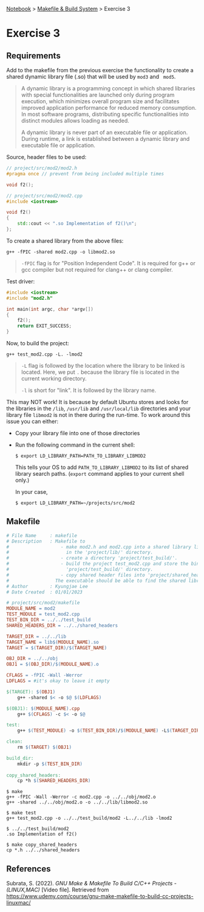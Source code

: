 <a href="../">Notebook</a> > <a href="./">Makefile & Build System</a> > Exercise 3

# Exercise 3



## Requirements

Add to the makefile from the previous exercise the functionality to create a shared dynamic library file (.so) that will be used by `mod3` and ` mod5`. 

> A dynamic library is a programming concept in which shared libraries  with special functionalities are launched only during program execution, which minimizes overall program size and facilitates improved  application performance for reduced memory consumption. In most software programs, distributing specific functionalities into distinct modules  allows loading as needed. 
>
>  A dynamic library is never part of an executable file or application.  During runtime, a link is established between a dynamic library and  executable file or application.

Source, header files to be used:

```cpp
// project/src/mod2/mod2.h
#pragma once // prevent from being included multiple times

void f2();
```

```cpp
// project/src/mod2/mod2.cpp 
#include <iostream>

void f2()
{
    std::cout << ".so Implementation of f2()\n";
};
```

To create a shared library from the above files:

```plain
g++ -fPIC -shared mod2.cpp -o libmod2.so
```

> `-fPIC` flag is for "Position Independent Code". It is required for g++ or gcc compiler but not required for clang++ or clang compiler.

Test driver:

```cpp
#include <iostream>
#include "mod2.h"

int main(int argc, char *argv[])
{
    f2();
    return EXIT_SUCCESS;
}
```

Now, to build the project:

```plain
g++ test_mod2.cpp -L. -lmod2
```

> `-L` flag is followed by the location where the library to be linked is located. Here, we put `.` because the library file is located in the current working directory.
>
> `-l` is short for "link". It is followed by the library name.

This may NOT work! It is because by default Ubuntu stores and looks for the libraries in the `/lib`,  `/usr/lib` and `/usr/local/lib` directories and your library file `libmod2` is not in there during the run-time. To work around this issue you can either:

* Copy your library file into one of those directories

* Run the following command in the current shell:

  ```plain
  $ export LD_LIBRARY_PATH=PATH_TO_LIBRARY_LIBMOD2
  ```

  This tells your OS to add `PATH_TO_LIBRARY_LIBMOD2` to its list of shared library search paths. (`export` command applies to your current shell only.)

  In your case,

  ```plain
  $ export LD_LIBRARY_PATH=~/projects/src/mod2
  ```



## Makefile

```makefile
# File Name		: makefile
# Description	: Makefile to 
#				  	- make mod2.h and mod2.cpp into a shared library libmod2.so and store it
#					  in the 'project/lib/' directory.
#					- create a directory 'project/test_build/'.
#					- build the project test_mod2.cpp and store the binary (executable) in the 
#					  'project/test_build/' directory.
#					- copy shared header files into 'project/shared_headers'
#			      The executable should be able to find the shared library libmod2 at run-time.
# Author		: Kyungjae Lee
# Date Created	: 01/01/2023

# project/src/mod2/makefile
MODULE_NAME = mod2
TEST_MODULE = test_mod2.cpp
TEST_BIN_DIR = ../../test_build
SHARED_HEADERS_DIR = ../../shared_headers

TARGET_DIR = ../../lib
TARGET_NAME = lib$(MODULE_NAME).so
TARGET = $(TARGET_DIR)/$(TARGET_NAME)

OBJ_DIR = ../../obj
OBJ1 = $(OBJ_DIR)/$(MODULE_NAME).o

CFLAGS = -fPIC -Wall -Werror
LDFLAGS = #it's okay to leave it empty

$(TARGET): $(OBJ1)
	g++ -shared $< -o $@ $(LDFLAGS)

$(OBJ1): $(MODULE_NAME).cpp
	g++ $(CFLAGS) -c $< -o $@

test:
	g++ $(TEST_MODULE) -o $(TEST_BIN_DIR)/$(MODULE_NAME) -L$(TARGET_DIR) -l$(MODULE_NAME)

clean:
	rm $(TARGET) $(OBJ1)

build_dir:
	mkdir -p $(TEST_BIN_DIR)
    
copy_shared_headers:
	cp *h $(SHARED_HEADERS_DIR)
```

```plain
$ make
g++ -fPIC -Wall -Werror -c mod2.cpp -o ../../obj/mod2.o
g++ -shared ../../obj/mod2.o -o ../../lib/libmod2.so 

$ make test
g++ test_mod2.cpp -o ../../test_build/mod2 -L../../lib -lmod2

$ ../../test_build/mod2 
.so Implementation of f2()

$ make copy_shared_headers
cp *.h ../../shared_headers
```





## References

Subrata, S. (2022). *GNU Make & Makefile To Build C/C++ Projects - (LINUX,MAC)* [Video file]. Retrieved from  https://www.udemy.com/course/gnu-make-makefile-to-build-cc-projects-linuxmac/

